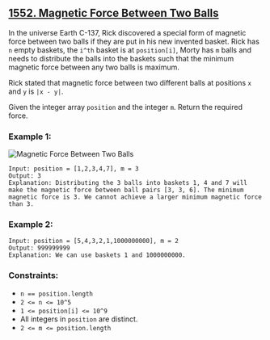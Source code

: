 ## [1552. Magnetic Force Between Two Balls](https://leetcode.com/problems/magnetic-force-between-two-balls/)

In the universe Earth C-137, Rick discovered a special form of magnetic force between two balls if they are put in his new invented basket. Rick has `n` empty baskets, the `i^th` basket is at `position[i]`, Morty has `m` balls and needs to distribute the balls into the baskets such that the minimum magnetic force between any two balls is maximum.

Rick stated that magnetic force between two different balls at positions `x` and `y` is `|x - y|`.

Given the integer array `position` and the integer `m`. Return the required force.

### Example 1:

![Magnetic Force Between Two Balls](https://github.com/krushnarout/leetcode/assets/129386740/f632a278-2cef-41cd-a565-4c51421ba21d)

```
Input: position = [1,2,3,4,7], m = 3
Output: 3
Explanation: Distributing the 3 balls into baskets 1, 4 and 7 will make the magnetic force between ball pairs [3, 3, 6]. The minimum magnetic force is 3. We cannot achieve a larger minimum magnetic force than 3.
```

### Example 2:

```
Input: position = [5,4,3,2,1,1000000000], m = 2
Output: 999999999
Explanation: We can use baskets 1 and 1000000000.
```

### Constraints:

- `n == position.length`
- `2 <= n <= 10^5`
- `1 <= position[i] <= 10^9`
- All integers in `position` are distinct.
- `2 <= m <= position.length`
